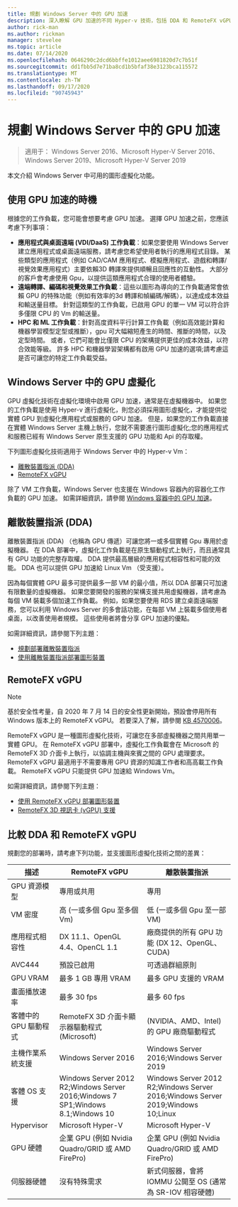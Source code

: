 ```yaml
---
title: 規劃 Windows Server 中的 GPU 加速
description: 深入瞭解 GPU 加速的不同 Hyper-v 技術，包括 DDA 和 RemoteFX vGPU
author: rick-man
ms.author: rickman
manager: stevelee
ms.topic: article
ms.date: 07/14/2020
ms.openlocfilehash: 0646290c2dcd6bbffe1012aee6981820d7c7b51f
ms.sourcegitcommit: dd1fbb5d7e71ba8cd1b5bfaf38e3123bca115572
ms.translationtype: MT
ms.contentlocale: zh-TW
ms.lasthandoff: 09/17/2020
ms.locfileid: "90745943"
---
```

# <a name="plan-for-gpu-acceleration-in-windows-server"></a>規劃 Windows Server 中的 GPU 加速

> 適用于： Windows Server 2016、Microsoft Hyper-V Server 2016、Windows Server 2019、Microsoft Hyper-V Server 2019

本文介紹 Windows Server 中可用的圖形虛擬化功能。

## <a name="when-to-use-gpu-acceleration"></a>使用 GPU 加速的時機

根據您的工作負載，您可能會想要考慮 GPU 加速。 選擇 GPU 加速之前，您應該考慮下列事項：

- **應用程式與桌面遠端 (VDI/DaaS) 工作負載**：如果您要使用 Windows Server 建立應用程式或桌面遠端服務，請考慮您希望使用者執行的應用程式目錄。 某些類型的應用程式（例如 CAD/CAM 應用程式、模擬應用程式、遊戲和轉譯/視覺效果應用程式）主要依賴3D 轉譯來提供順暢且回應性的互動性。 大部分的客戶會考慮使用 Gpu，以提供這類應用程式合理的使用者體驗。
- **遠端轉譯、編碼和視覺效果工作負載**：這些以圖形為導向的工作負載通常會依賴 GPU 的特殊功能（例如有效率的3d 轉譯和幀編碼/解碼），以達成成本效益和輸送量目標。 針對這類型的工作負載，已啟用 GPU 的單一 VM 可以符合許多僅限 CPU 的 Vm 的輸送量。
- **HPC 和 ML 工作負載**：針對高度資料平行計算工作負載（例如高效能計算和機器學習模型定型或推斷），gpu 可大幅縮短產生的時間、推斷的時間，以及定型時間。 或者，它們可能會比僅限 CPU 的架構提供更佳的成本效益，以符合效能等級。 許多 HPC 和機器學習架構都有啟用 GPU 加速的選項;請考慮這是否可讓您的特定工作負載受益。

## <a name="gpu-virtualization-in-windows-server"></a>Windows Server 中的 GPU 虛擬化

GPU 虛擬化技術在虛擬化環境中啟用 GPU 加速，通常是在虛擬機器中。 如果您的工作負載是使用 Hyper-v 進行虛擬化，則您必須採用圖形虛擬化，才能提供從實體 GPU 到虛擬化應用程式或服務的 GPU 加速。 但是，如果您的工作負載直接在實體 Windows Server 主機上執行，您就不需要進行圖形虛擬化;您的應用程式和服務已經有 Windows Server 原生支援的 GPU 功能和 Api 的存取權。

下列圖形虛擬化技術適用于 Windows Server 中的 Hyper-v Vm：

- [離散裝置指派 (DDA) ](#discrete-device-assignment-dda)
- [RemoteFX vGPU](#remotefx-vgpu)

除了 VM 工作負載，Windows Server 也支援在 Windows 容器內的容器化工作負載的 GPU 加速。 如需詳細資訊，請參閱 [Windows 容器中的 GPU 加速](/virtualization/windowscontainers/deploy-containers/gpu-acceleration)。

## <a name="discrete-device-assignment-dda"></a>離散裝置指派 (DDA) 

離散裝置指派 (DDA) （也稱為 GPU 傳遞）可讓您將一或多個實體 Gpu 專用於虛擬機器。 在 DDA 部署中，虛擬化工作負載是在原生驅動程式上執行，而且通常具有 GPU 功能的完整存取權。 DDA 提供最高層級的應用程式相容性和可能的效能。 DDA 也可以提供 GPU 加速給 Linux Vm （受支援）。

因為每個實體 GPU 最多可提供最多一部 VM 的最小值，所以 DDA 部署只可加速有限數量的虛擬機器。 如果您要開發的服務的架構支援共用虛擬機器，請考慮為每個 VM 裝載多個加速工作負載。 例如，如果您要使用 RDS 建立桌面遠端服務，您可以利用 Windows Server 的多會話功能，在每部 VM 上裝載多個使用者桌面，以改善使用者規模。 這些使用者將會分享 GPU 加速的優點。

如需詳細資訊，請參閱下列主題：

- [規劃部署離散裝置指派](plan-for-deploying-devices-using-discrete-device-assignment.md)
- [使用離散裝置指派部署圖形裝置](../deploy/Deploying-graphics-devices-using-dda.md)

## <a name="remotefx-vgpu"></a>RemoteFX vGPU

> [!NOTE]
> 基於安全性考量，自 2020 年 7 月 14 日的安全性更新開始，預設會停用所有 Windows 版本上的 RemoteFX vGPU。 若要深入了解，請參閱 [KB 4570006](https://support.microsoft.com/help/4570006)。

RemoteFX vGPU 是一種圖形虛擬化技術，可讓您在多部虛擬機器之間共用單一實體 GPU。 在 RemoteFX vGPU 部署中，虛擬化工作負載會在 Microsoft 的 RemoteFX 3D 介面卡上執行，以協調主機與來賓之間的 GPU 處理要求。 RemoteFX vGPU 最適用于不需要專用 GPU 資源的知識工作者和高高載工作負載。 RemoteFX vGPU 只能提供 GPU 加速給 Windows Vm。

如需詳細資訊，請參閱下列主題：

- [使用 RemoteFX vGPU 部署圖形裝置](../deploy/deploy-graphics-devices-using-remotefx-vgpu.md)
- [RemoteFX 3D 視訊卡 (vGPU) 支援](../../../remote/remote-desktop-services/rds-supported-config.md#remotefx-3d-video-adapter-vgpu-support)

## <a name="comparing-dda-and-remotefx-vgpu"></a>比較 DDA 和 RemoteFX vGPU

規劃您的部署時，請考慮下列功能，並支援圖形虛擬化技術之間的差異：

| 描述 | RemoteFX vGPU | 離散裝置指派 |
|--|--|--|
| GPU 資源模型 | 專用或共用 | 專用 |
| VM 密度 | 高 (一或多個 Gpu 至多個 Vm)  | 低 (一或多個 Gpu 至一部 VM)  |
| 應用程式相容性 | DX 11.1、OpenGL 4.4、OpenCL 1.1 | 廠商提供的所有 GPU 功能 (DX 12、OpenGL、CUDA) |
| AVC444 | 預設已啟用 | 可透過群組原則 |
| GPU VRAM | 最多 1 GB 專用 VRAM | 最多 GPU 支援的 VRAM |
| 畫面播放速率 | 最多 30 fps | 最多 60 fps |
| 客體中的 GPU 驅動程式 | RemoteFX 3D 介面卡顯示器驅動程式 (Microsoft) |  (NVIDIA、AMD、Intel) 的 GPU 廠商驅動程式 |
| 主機作業系統支援 | Windows Server 2016 | Windows Server 2016;Windows Server 2019 |
| 客體 OS 支援 | Windows Server 2012 R2;Windows Server 2016;Windows 7 SP1;Windows 8.1;Windows 10 | Windows Server 2012 R2;Windows Server 2016;Windows Server 2019;Windows 10;Linux |
| Hypervisor | Microsoft Hyper-V | Microsoft Hyper-V |
| GPU 硬體 | 企業 GPU (例如 Nvidia Quadro/GRID 或 AMD FirePro) | 企業 GPU (例如 Nvidia Quadro/GRID 或 AMD FirePro) |
| 伺服器硬體 | 沒有特殊需求 | 新式伺服器，會將 IOMMU 公開至 OS (通常為 SR-IOV 相容硬體) |